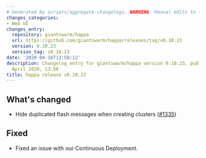 ```yaml
---
# Generated by scripts/aggregate-changelogs. WARNING: Manual edits to this files will be overwritten.
changes_categories:
- Web UI
changes_entry:
  repository: giantswarm/happa
  url: https://github.com/giantswarm/happa/releases/tag/v0.10.23
  version: 0.10.23
  version_tag: v0.10.23
date: '2020-04-16T13:50:12'
description: Changelog entry for giantswarm/happa version 0.10.23, published on 16
  April 2020, 13:50
title: happa release v0.10.23
---
```


## What's changed

- Hide duplicated flash messages when creating clusters ([#1335](https://github.com/giantswarm/happa/pull/1335))

## Fixed

- Fixed an issue with our Continuous Deployment.
